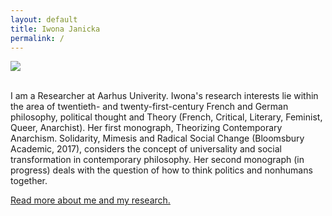 ```yaml
---
layout: default
title: Iwona Janicka
permalink: /
---
```


<div class="container">
  <div class="row">
    <div class="col-sm-6">
    <img src="../images/iwona_janicka.pdf"/>
    </div>
    <div class="col-sm-6">
    <p><br>I am a Researcher at Aarhus Univerity. Iwona's research interests lie within the area of twentieth- and twenty-first-century French and German philosophy, political thought and Theory (French, Critical, Literary, Feminist, Queer, Anarchist). Her first monograph, Theorizing Contemporary Anarchism. Solidarity, Mimesis and Radical Social Change (Bloomsbury Academic, 2017), considers the concept of universality and social transformation in contemporary philosophy. Her second monograph (in progress) deals with the question of how to think politics and nonhumans together. </p>
      <p><a href="about">Read more about me and my research.</a></p>
    </div>
  </div>
</div>

